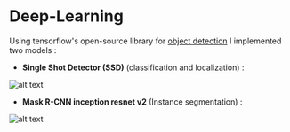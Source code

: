 # Deep-Learning

Using tensorflow's open-source library for [object detection](https://github.com/tensorflow/models/blob/master/research/object_detection/g3doc/detection_model_zoo.md) I implemented two models :

- **Single Shot Detector (SSD)** (classification and localization) :

![alt text](https://github.com/Daniboy370/Deep-Learning/blob/master/SSD_object_detection/images/classified.png)

- **Mask R-CNN inception resnet v2** (Instance segmentation) :

![alt text](https://github.com/Daniboy370/Deep-Learning/blob/master/SSD_object_detection/images/segmentation.png)

